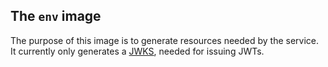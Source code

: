## The `env` image

The purpose of this image is to generate resources needed by the service. It currently only generates
a [JWKS](https://auth0.com/docs/secure/tokens/json-web-tokens/json-web-key-sets), needed for issuing JWTs. 
